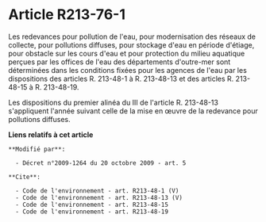 # Article R213-76-1

Les redevances pour pollution de l'eau, pour modernisation des réseaux de collecte, pour pollutions diffuses, pour stockage
d'eau en période d'étiage, pour obstacle sur les cours d'eau et pour protection du milieu aquatique perçues par les offices
de l'eau des départements d'outre-mer sont déterminées dans les conditions fixées pour les agences de l'eau par les
dispositions des articles R. 213-48-1 à R. 213-48-13 et des articles R. 213-48-15 à R. 213-48-19. 

Les dispositions du premier alinéa du III de l'article R. 213-48-13 s'appliquent l'année suivant celle de la mise en œuvre de
la redevance pour pollutions diffuses.

**Liens relatifs à cet article**

	**Modifié par**:

	  - Décret n°2009-1264 du 20 octobre 2009 - art. 5

	**Cite**:

	  - Code de l'environnement - art. R213-48-1 (V)
	  - Code de l'environnement - art. R213-48-13 (V)
	  - Code de l'environnement - art. R213-48-15
	  - Code de l'environnement - art. R213-48-19
